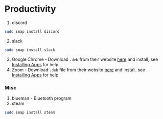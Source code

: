 # Productivity
1. discord
```bash
sudo snap install discord
```
2. slack
```bash
sudo snap install slack
```
3. Google Chrome - Download `.deb` from their website [here](https://www.google.com/intl/en_us/chrome/) and install, see [Installing Apps](./INSTALLING.md) for help
4. Zoom - Download `.deb` file from their website [here](https://zoom.us/download?os=linux) and install, see [Installing Apps](./INSTALLING.md) for help

### Misc
1. blueman - Bluetooth program
2. steam
```bash
sudo snap install steam
```


